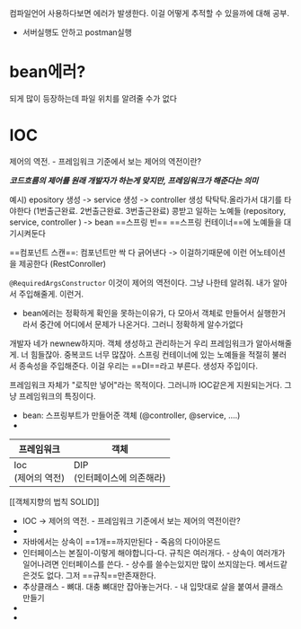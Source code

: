 컴파일언어 사용하다보면 에러가 발생한다. 
이걸 어떻게 추적할 수 있을까에 대해 공부.


- 서버실행도 안하고 postman실행 


# bean에러?

되게 많이 등장하는데 파일 위치를 알려줄 수가 없다














# IOC
제어의 역전. - 프레임워크 기준에서 보는 제어의 역전이란?

***코드흐름의 제어를 원래 개발자가 하는게 맞지만, 프레임워크가 해준다는 의미***

예시)
epository 생성 -> service 생성 -> controller 생성
탁탁탁.올라가서 대기를 타야한다 (1번출근완료. 2번출근완료. 3번출근완료)
콩받고 일하는 노예들 (repository, service, controller ) -> bean ==스프링 빈==
==스프링 컨테이너==에 노예들을 대기시켜둔다

==컴포넌트 스캔==: 컴포넌트만 싹 다 긁어낸다 
-> 이걸하기때문에 이런 어노테이션을 제공한다 (RestConroller)

`@RequiredArgsConstructor` 
이것이 제어의 역전이다. 
그냥 나한테 알려줘. 내가 알아서 주입해줄게.
이런거.

- bean에러는 정확하게 확인을 못하는이유가, 다 모아서 객체로 만들어서 실행한거라서 중간에 어디에서 문제가 나온거다. 그러니 정확하게 알수가없다

개발자 네가 newnew하지마. 객체 생성하고 관리하는거 우리 프레임워크가 알아서해줄게. 너 힘들잖아. 중복코드 너무 많잖아. 
스프링 컨테이너에 있는 노예들을 적절히 불러서 종속성을 주입해준다. 이걸 우리는 ==DI==라고 부른다. 생성자 주입이다. 

프레임워크 자체가 "로직만 넣어"라는 목적이다. 그러니까 IOC같은게 지원되는거다.
그냥 프레임워크의 특징이다. 



- bean: 스프링부트가 만들어준 객체 (@controller, @service, ....)
- 











| 프레임워크           | 객체                       |
| --------------- | ------------------------ |
| Ioc<br>(제어의 역전) | DIP<br>(인터페이스에 의존해라)<br> |
[[객체지향의 법칙 SOLID]]




- IOC -> 제어의 역전. - 프레임워크 기준에서 보는 제어의 역전이란?
- 
- 자바에서는 상속이 ==1개==까지만된다 - 죽음의 다이아몬드
- 인터페이스는 본질이-이렇게 해야합니다-다. 규칙은 여러개다.  - 상속이 여러개가 일어나려면 인터페이스를 쓴다. - 상수를 쓸수는있지만 많이 쓰지않는다. 메서드같은것도 없다. 그저 ==규칙==만존재한다.
- 추상클래스 - 뼈대. 대충 뼈대만 잡아놓는거다. - 내 입맛대로 살을 붙여서 클래스 만들기
- 
- 